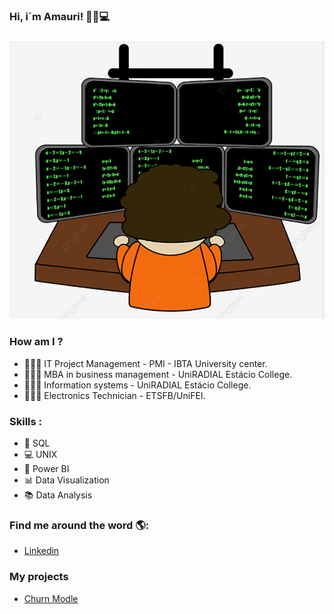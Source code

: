 ### Hi, i´m Amauri! 👋👨💻
###
![GitHub_Logo](github.png)

### How am I ?

- 👨🏽‍🏫 IT Project Management - PMI - IBTA University center.
- 👨🏻‍⚖️ MBA in business management - UniRADIAL Estácio College.
- 👨🏽‍💻 Information systems - UniRADIAL Estácio College.
- 👨🏻‍🔧 Electronics Technician - ETSFB/UniFEI.

### Skills :

- 🔬 SQL
- 💻 UNIX
- 💽 Power BI
- 📊 Data Visualization
- 📚 Data Analysis

### Find me around the word 🌎:

- [Linkedin]( https://www.linkedin.com/in/amauripereirajoao)

### **My projects**

- [Churn Modle](https://github.com/Churn_model)


<!--
**amauripj16/amauripj16** is a ✨ _special_ ✨ repository because its `README.md` (this file) appears on your GitHub profile.

Here are some ideas to get you started:

- 🔭 I’m currently working on ...
- 🌱 I’m currently learning ...
- 👯 I’m looking to collaborate on ...
- 🤔 I’m looking for help with ...
- 💬 Ask me about ...
- 📫 How to reach me: ...
- 😄 Pronouns: ...
- ⚡ Fun fact: ...
-->
